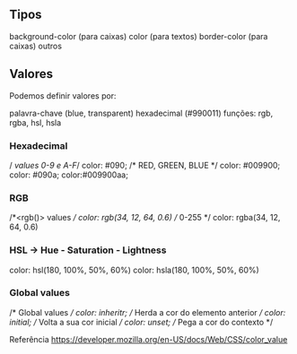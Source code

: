 ## Tipos

background-color (para caixas)
color (para textos)
border-color (para caixas)
outros

## Valores

Podemos definir valores por:

palavra-chave (blue, transparent)
hexadecimal (#990011)
funções: rgb, rgba, hsl, hsla

### Hexadecimal

/*<hex-color> values 0-9 e A-F*/
color: #090; /* RED, GREEN, BLUE */
color: #009900;
color: #090a;
color:#009900aa;

### RGB

/*<rgb()> values */
color: rgb(34, 12, 64, 0.6) /* 0-255 */
color: rgba(34, 12, 64, 0.6)

### HSL → Hue - Saturation - Lightness

color: hsl(180, 100%, 50%, 60%)
color: hsla(180, 100%, 50%, 60%)

### Global values

/* Global values */
color: inheritr; /* Herda a cor do elemento anterior */
color: initial; /* Volta a sua cor inicial */
color: unset; /* Pega a cor do contexto */

Referência
https://developer.mozilla.org/en-US/docs/Web/CSS/color_value

